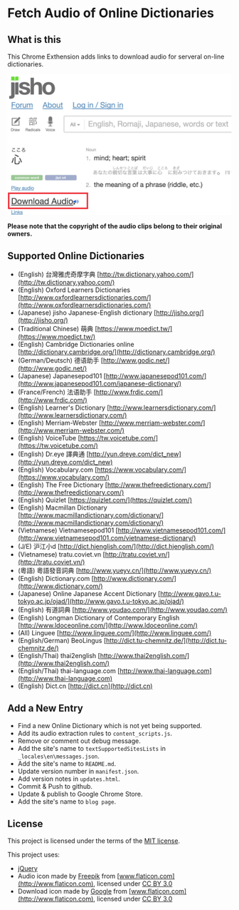 # Fetch Audio of Online Dictionaries

## What is this

This Chrome Exthension adds links to download audio for serveral on-line dictionaries.

![](demo/jisho.jpg)

**Please note that the copyright of the audio clips belong to their original owners.**


## Supported Online Dictionaries

- (English) 台灣雅虎奇摩字典 [http://tw.dictionary.yahoo.com/](http://tw.dictionary.yahoo.com/)
- (English) Oxford Learners Dictionaries [http://www.oxfordlearnersdictionaries.com/](http://www.oxfordlearnersdictionaries.com/)
- (Japanese) jisho Japanese-English dictionary [http://jisho.org/](http://jisho.org/)
- (Traditional Chinese) 萌典 [https://www.moedict.tw/](https://www.moedict.tw/)
- (English) Cambridge Dictionaries online [http://dictionary.cambridge.org/](http://dictionary.cambridge.org/)
- (German/Deutsch) 德语助手 [http://www.godic.net/](http://www.godic.net/)
- (Japanese) Japanesepod101 [http://www.japanesepod101.com/](http://www.japanesepod101.com/japanese-dictionary/)
- (France/French) 法语助手 [http://www.frdic.com/](http://www.frdic.com/)
- (English) Learner's Dictionary [http://www.learnersdictionary.com/](http://www.learnersdictionary.com/)
- (English) Merriam-Webster [http://www.merriam-webster.com/](http://www.merriam-webster.com/)
- (English) VoiceTube [https://tw.voicetube.com/](https://tw.voicetube.com/)
- (English) Dr.eye 譯典通 [http://yun.dreye.com/dict_new](http://yun.dreye.com/dict_new)
- (English) Vocabulary.com [https://www.vocabulary.com/](https://www.vocabulary.com/)
- (English) The Free Dictionary [http://www.thefreedictionary.com/](http://www.thefreedictionary.com/)
- (English) Quizlet [https://quizlet.com/](https://quizlet.com/)
- (English) Macmillan Dictionary [http://www.macmillandictionary.com/dictionary/](http://www.macmillandictionary.com/dictionary/)
- (Vietnamese) Vietnamesepod101 [http://www.vietnamesepod101.com/](http://www.vietnamesepod101.com/vietnamese-dictionary/)
- (J/E) 沪江小d [http://dict.hjenglish.com/](http://dict.hjenglish.com/)
- (Vietnamese) tratu.coviet.vn [http://tratu.coviet.vn/](http://tratu.coviet.vn/)
- (粵語) 粵語發音詞典 [http://www.yueyv.cn/](http://www.yueyv.cn/)
- (English) Dictionary.com [http://www.dictionary.com/](http://www.dictionary.com/)
- (Japanese) Online Japanese Accent Dictionary [http://www.gavo.t.u-tokyo.ac.jp/ojad/](http://www.gavo.t.u-tokyo.ac.jp/ojad/)
- (English) 有道詞典 [http://www.youdao.com/](http://www.youdao.com/)
- (English) Longman Dictionary of Contemporary English [http://www.ldoceonline.com/](http://www.ldoceonline.com/)
- (All) Linguee [http://www.linguee.com/](http://www.linguee.com/)
- (English/German) BeoLingus [http://dict.tu-chemnitz.de/](http://dict.tu-chemnitz.de/)
- (English/Thai) thai2english [http://www.thai2english.com/](http://www.thai2english.com/)
- (English/Thai) thai-language.com [http://www.thai-language.com](http://www.thai-language.com)
- (English) Dict.cn [http://dict.cn](http://dict.cn)

## Add a New Entry

- Find a new Online Dictionary which is not yet being supported.
- Add its audio extraction rules to `content_scripts.js`.
- Remove or comment out debug message.
- Add the site's name to `textSupportedSitesLists` in `_locales\en\messages.json`.
- Add the site's name to `README.md`.
- Update version number in `manifest.json`.
- Add version notes in `updates.html`.
- Commit & Push to github.
- Update & publish to Google Chrome Store.
- Add the site's name to `blog page`.


## License

This project is licensed under the terms of the [MIT license](http://opensource.org/licenses/MIT).

This project uses:

- [jQuery](https://jquery.com/)
- Audio icon made by [Freepik](http://www.freepik.com) from [www.flaticon.com](http://www.flaticon.com), licensed under [CC BY 3.0](http://creativecommons.org/licenses/by/3.0/)
- Download icon made by [Google](http://www.google.com) from [www.flaticon.com](http://www.flaticon.com), licensed under [CC BY 3.0](http://creativecommons.org/licenses/by/3.0/)
